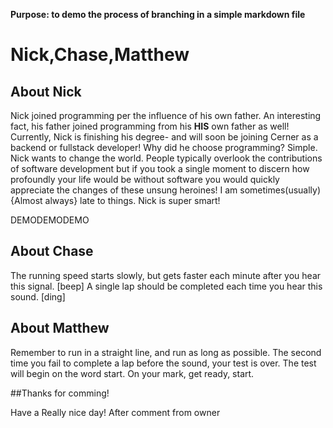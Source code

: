 **Purpose: to demo the process of branching in a simple markdown file**


# Nick,Chase,Matthew

## About Nick
Nick joined programming per the influence of his own father.  An interesting fact, his father joined programming from his **HIS** 
own father as well! Currently, Nick is finishing his degree- and will soon be joining Cerner as a backend or fullstack developer!
Why did he choose programming? Simple. Nick wants to change the world. People typically overlook the contributions of software development
but if you took a single moment to discern how profoundly your life would be without software you would quickly appreciate the changes
of these unsung heroines! I am sometimes(usually){Almost always} late to things. Nick is super smart!

DEMODEMODEMO

## About Chase
The running speed starts slowly, but gets faster each minute after you hear this signal. 
[beep] A single lap should be completed each time you hear this sound. [ding]

## About Matthew
Remember to run in a straight line, and run as long as possible. 
The second time you fail to complete a lap before the sound, your test is over. 
The test will begin on the word start. On your mark, get ready, start.

##Thanks for comming! 


Have a Really nice day!
After comment from owner
